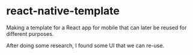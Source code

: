 # react-native-template

Making a template for a React app for mobile that can later be reused for different purposes.

After doing some research, I found some UI that we can re-use. 
